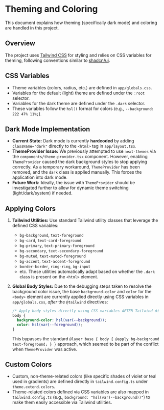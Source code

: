 # Theming and Coloring

This document explains how theming (specifically dark mode) and coloring are handled in this project.

## Overview

The project uses [Tailwind CSS](https://tailwindcss.com/) for styling and relies on CSS variables for theming, following conventions similar to [shadcn/ui](https://ui.shadcn.com/).

## CSS Variables

-   Theme variables (colors, radius, etc.) are defined in `app/globals.css`.
-   Variables for the default (light) theme are defined under the `:root` selector.
-   Variables for the dark theme are defined under the `.dark` selector.
-   These variables follow the `hsl()` format for colors (e.g., `--background: 222 47% 11%;`).

## Dark Mode Implementation

-   **Current State:** Dark mode is currently **hardcoded** by adding `className="dark"` directly to the `<html>` tag in `app/layout.tsx`.
-   **ThemeProvider Issue:** We previously attempted to use `next-themes` via the `components/theme-provider.tsx` component. However, enabling `ThemeProvider` caused the dark background styles to stop applying correctly. As a temporary workaround, `ThemeProvider` has been removed, and the `dark` class is applied manually. This forces the application into dark mode.
-   **Future Work:** Ideally, the issue with `ThemeProvider` should be investigated further to allow for dynamic theme switching (light/dark/system) if needed.

## Applying Colors

1.  **Tailwind Utilities:** Use standard Tailwind utility classes that leverage the defined CSS variables:
    *   `bg-background`, `text-foreground`
    *   `bg-card`, `text-card-foreground`
    *   `bg-primary`, `text-primary-foreground`
    *   `bg-secondary`, `text-secondary-foreground`
    *   `bg-muted`, `text-muted-foreground`
    *   `bg-accent`, `text-accent-foreground`
    *   `border-border`, `ring-ring`, `bg-input`
    *   etc.
    These utilities automatically adapt based on whether the `.dark` class is present on the `<html>` element.

2.  **Global Body Styles:** Due to the debugging steps taken to resolve the background color issue, the base `background-color` and `color` for the `<body>` element are currently applied directly using CSS variables in `app/globals.css`, *after* the `@tailwind` directives:
    ```css
    /* Apply body styles directly using CSS variables AFTER Tailwind directives */
    body {
      background-color: hsl(var(--background));
      color: hsl(var(--foreground));
    }
    ```
    This bypasses the standard `@layer base { body { @apply bg-background text-foreground; } }` approach, which seemed to be part of the conflict when `ThemeProvider` was active.

## Custom Colors

-   Custom, non-theme-related colors (like specific shades of violet or teal used in gradients) are defined directly in `tailwind.config.ts` under `theme.extend.colors`.
-   Theme-related colors defined via CSS variables are also mapped in `tailwind.config.ts` (e.g., `background: "hsl(var(--background))"`) to make them easily accessible via Tailwind utilities.
